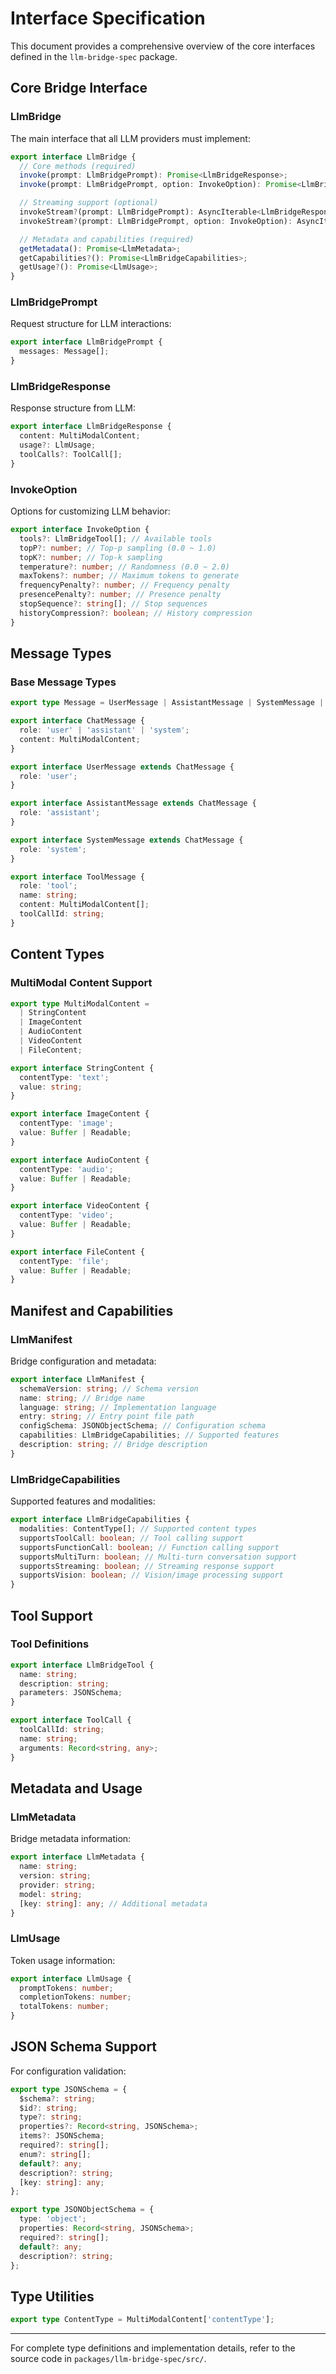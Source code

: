 # Interface Specification

This document provides a comprehensive overview of the core interfaces defined in the `llm-bridge-spec` package.

## Core Bridge Interface

### LlmBridge

The main interface that all LLM providers must implement:

```typescript
export interface LlmBridge {
  // Core methods (required)
  invoke(prompt: LlmBridgePrompt): Promise<LlmBridgeResponse>;
  invoke(prompt: LlmBridgePrompt, option: InvokeOption): Promise<LlmBridgeResponse>;

  // Streaming support (optional)
  invokeStream?(prompt: LlmBridgePrompt): AsyncIterable<LlmBridgeResponse>;
  invokeStream?(prompt: LlmBridgePrompt, option: InvokeOption): AsyncIterable<LlmBridgeResponse>;

  // Metadata and capabilities (required)
  getMetadata(): Promise<LlmMetadata>;
  getCapabilities?(): Promise<LlmBridgeCapabilities>;
  getUsage?(): Promise<LlmUsage>;
}
```

### LlmBridgePrompt

Request structure for LLM interactions:

```typescript
export interface LlmBridgePrompt {
  messages: Message[];
}
```

### LlmBridgeResponse

Response structure from LLM:

```typescript
export interface LlmBridgeResponse {
  content: MultiModalContent;
  usage?: LlmUsage;
  toolCalls?: ToolCall[];
}
```

### InvokeOption

Options for customizing LLM behavior:

```typescript
export interface InvokeOption {
  tools?: LlmBridgeTool[]; // Available tools
  topP?: number; // Top-p sampling (0.0 ~ 1.0)
  topK?: number; // Top-k sampling
  temperature?: number; // Randomness (0.0 ~ 2.0)
  maxTokens?: number; // Maximum tokens to generate
  frequencyPenalty?: number; // Frequency penalty
  presencePenalty?: number; // Presence penalty
  stopSequence?: string[]; // Stop sequences
  historyCompression?: boolean; // History compression
}
```

## Message Types

### Base Message Types

```typescript
export type Message = UserMessage | AssistantMessage | SystemMessage | ToolMessage;

export interface ChatMessage {
  role: 'user' | 'assistant' | 'system';
  content: MultiModalContent;
}

export interface UserMessage extends ChatMessage {
  role: 'user';
}

export interface AssistantMessage extends ChatMessage {
  role: 'assistant';
}

export interface SystemMessage extends ChatMessage {
  role: 'system';
}

export interface ToolMessage {
  role: 'tool';
  name: string;
  content: MultiModalContent[];
  toolCallId: string;
}
```

## Content Types

### MultiModal Content Support

```typescript
export type MultiModalContent =
  | StringContent
  | ImageContent
  | AudioContent
  | VideoContent
  | FileContent;

export interface StringContent {
  contentType: 'text';
  value: string;
}

export interface ImageContent {
  contentType: 'image';
  value: Buffer | Readable;
}

export interface AudioContent {
  contentType: 'audio';
  value: Buffer | Readable;
}

export interface VideoContent {
  contentType: 'video';
  value: Buffer | Readable;
}

export interface FileContent {
  contentType: 'file';
  value: Buffer | Readable;
}
```

## Manifest and Capabilities

### LlmManifest

Bridge configuration and metadata:

```typescript
export interface LlmManifest {
  schemaVersion: string; // Schema version
  name: string; // Bridge name
  language: string; // Implementation language
  entry: string; // Entry point file path
  configSchema: JSONObjectSchema; // Configuration schema
  capabilities: LlmBridgeCapabilities; // Supported features
  description: string; // Bridge description
}
```

### LlmBridgeCapabilities

Supported features and modalities:

```typescript
export interface LlmBridgeCapabilities {
  modalities: ContentType[]; // Supported content types
  supportsToolCall: boolean; // Tool calling support
  supportsFunctionCall: boolean; // Function calling support
  supportsMultiTurn: boolean; // Multi-turn conversation support
  supportsStreaming: boolean; // Streaming response support
  supportsVision: boolean; // Vision/image processing support
}
```

## Tool Support

### Tool Definitions

```typescript
export interface LlmBridgeTool {
  name: string;
  description: string;
  parameters: JSONSchema;
}

export interface ToolCall {
  toolCallId: string;
  name: string;
  arguments: Record<string, any>;
}
```

## Metadata and Usage

### LlmMetadata

Bridge metadata information:

```typescript
export interface LlmMetadata {
  name: string;
  version: string;
  provider: string;
  model: string;
  [key: string]: any; // Additional metadata
}
```

### LlmUsage

Token usage information:

```typescript
export interface LlmUsage {
  promptTokens: number;
  completionTokens: number;
  totalTokens: number;
}
```

## JSON Schema Support

For configuration validation:

```typescript
export type JSONSchema = {
  $schema?: string;
  $id?: string;
  type?: string;
  properties?: Record<string, JSONSchema>;
  items?: JSONSchema;
  required?: string[];
  enum?: string[];
  default?: any;
  description?: string;
  [key: string]: any;
};

export type JSONObjectSchema = {
  type: 'object';
  properties: Record<string, JSONSchema>;
  required?: string[];
  default?: any;
  description?: string;
};
```

## Type Utilities

```typescript
export type ContentType = MultiModalContent['contentType'];
```

---

For complete type definitions and implementation details, refer to the source code in `packages/llm-bridge-spec/src/`.
